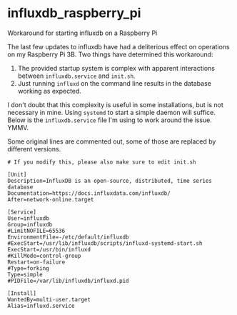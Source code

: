 # influxdb_raspberry_pi
Workaround for starting influxdb on a Raspberry Pi

The last few updates to influxdb have had a deliterious effect on operations on my Raspberry Pi 3B.
Two things have determined this workaround:
 1. The provided startup system is complex with apparent interactions between `influxdb.service` and `init.sh`.
 2. Just running `influxd` on the command line results in the database working as expected.

I don't doubt that this complexity is useful in some installations, but is not necessary in mine. Using
`systemd` to start a simple daemon will suffice. Below is the `influxdb.service` file I'm using to work
around the issue. YMMV.

Some original lines are commented out, some of those are replaced by different versions.

```
# If you modify this, please also make sure to edit init.sh

[Unit]
Description=InfluxDB is an open-source, distributed, time series database
Documentation=https://docs.influxdata.com/influxdb/
After=network-online.target

[Service]
User=influxdb
Group=influxdb
#LimitNOFILE=65536
EnvironmentFile=-/etc/default/influxdb
#ExecStart=/usr/lib/influxdb/scripts/influxd-systemd-start.sh
ExecStart=/usr/bin/influxd
#KillMode=control-group
Restart=on-failure
#Type=forking
Type=simple
#PIDFile=/var/lib/influxdb/influxd.pid

[Install]
WantedBy=multi-user.target
Alias=influxd.service
```

